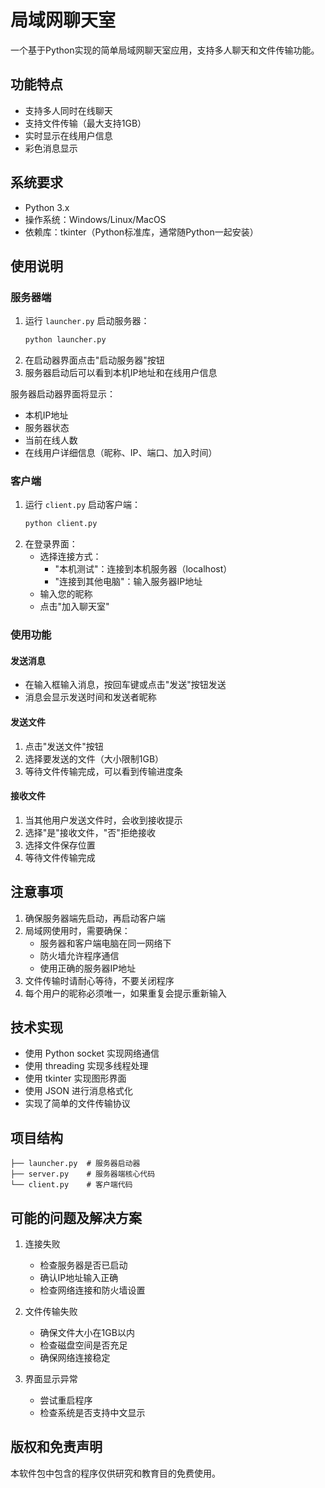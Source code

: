 # 局域网聊天室

一个基于Python实现的简单局域网聊天室应用，支持多人聊天和文件传输功能。

## 功能特点

- 支持多人同时在线聊天
- 支持文件传输（最大支持1GB）
- 实时显示在线用户信息
- 彩色消息显示

## 系统要求

- Python 3.x
- 操作系统：Windows/Linux/MacOS
- 依赖库：tkinter（Python标准库，通常随Python一起安装）

## 使用说明

### 服务器端

1. 运行 `launcher.py` 启动服务器：
   ```bash
   python launcher.py
   ```
2. 在启动器界面点击"启动服务器"按钮
3. 服务器启动后可以看到本机IP地址和在线用户信息

服务器启动器界面将显示：
- 本机IP地址
- 服务器状态
- 当前在线人数
- 在线用户详细信息（昵称、IP、端口、加入时间）

### 客户端

1. 运行 `client.py` 启动客户端：
   ```bash
   python client.py
   ```
2. 在登录界面：
   - 选择连接方式：
     - "本机测试"：连接到本机服务器（localhost）
     - "连接到其他电脑"：输入服务器IP地址
   - 输入您的昵称
   - 点击"加入聊天室"

### 使用功能

#### 发送消息
- 在输入框输入消息，按回车键或点击"发送"按钮发送
- 消息会显示发送时间和发送者昵称

#### 发送文件
1. 点击"发送文件"按钮
2. 选择要发送的文件（大小限制1GB）
3. 等待文件传输完成，可以看到传输进度条

#### 接收文件
1. 当其他用户发送文件时，会收到接收提示
2. 选择"是"接收文件，"否"拒绝接收
3. 选择文件保存位置
4. 等待文件传输完成

## 注意事项

1. 确保服务器端先启动，再启动客户端
2. 局域网使用时，需要确保：
   - 服务器和客户端电脑在同一网络下
   - 防火墙允许程序通信
   - 使用正确的服务器IP地址
3. 文件传输时请耐心等待，不要关闭程序
4. 每个用户的昵称必须唯一，如果重复会提示重新输入

## 技术实现

- 使用 Python socket 实现网络通信
- 使用 threading 实现多线程处理
- 使用 tkinter 实现图形界面
- 使用 JSON 进行消息格式化
- 实现了简单的文件传输协议

## 项目结构

```
├── launcher.py  # 服务器启动器
├── server.py    # 服务器端核心代码
└── client.py    # 客户端代码
```

## 可能的问题及解决方案

1. 连接失败
   - 检查服务器是否已启动
   - 确认IP地址输入正确
   - 检查网络连接和防火墙设置

2. 文件传输失败
   - 确保文件大小在1GB以内
   - 检查磁盘空间是否充足
   - 确保网络连接稳定

3. 界面显示异常
   - 尝试重启程序
   - 检查系统是否支持中文显示

## 版权和免责声明

本软件包中包含的程序仅供研究和教育目的免费使用。
